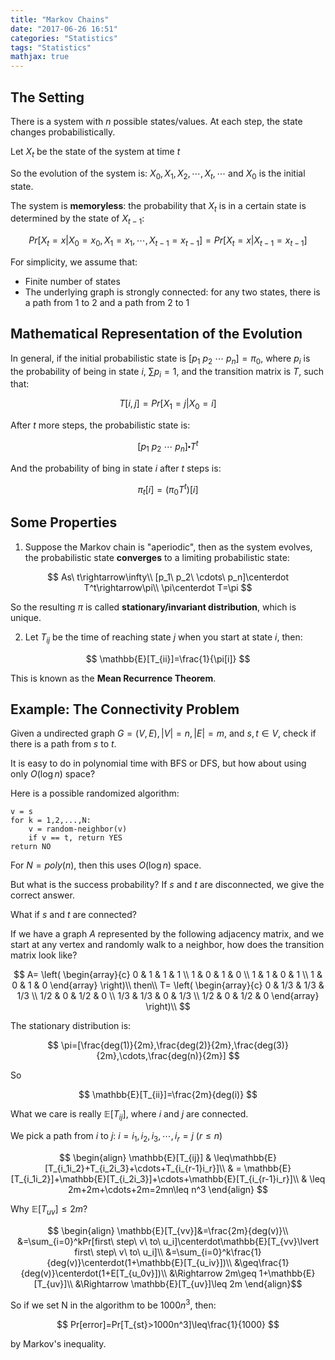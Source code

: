 ```yaml
---
title: "Markov Chains"
date: "2017-06-26 16:51"
categories: "Statistics"
tags: "Statistics"
mathjax: true
---
```




## The Setting

There is a system with $n$ possible states/values. At each step, the state changes probabilistically.

Let $X_t$ be the state of the system at time $t$

So the evolution of the system is: $X_0,X_1,X_2,\cdots,X_t,\cdots$ and $X_0$ is the initial state.

The system is __memoryless__: the probability that $X_t$ is in a certain state is determined by the state of $X_{t-1}$:

$$
Pr[X_t=x|X_0=x_0,X_1=x_1,\cdots,X_{t-1}=x_{t-1}]=Pr[X_t=x|X_{t-1}=x_{t-1}]
$$

For simplicity, we assume that:
- Finite number of states
- The underlying graph is strongly connected: for any two states, there is a path from 1 to 2 and a path from 2 to 1

## Mathematical Representation of the Evolution

In general, if the initial probabilistic state is $[p_1\ p_2\ \cdots\ p_n]=\pi_0$, where $p_i$ is the probability of being in state $i$, $\sum p_i=1$, and the transition matrix is $T$, such that:

$$
T[i,j]=Pr[X_1=j|X_0=i]
$$

After $t$ more steps, the probabilistic state is:

$$
[p_1 \ p_2 \ \cdots \ p_n]\centerdot
T^t
$$

And the probability of bing in state $i$ after $t$ steps is:

$$
\pi_t[i]=(\pi_0T^t)[i]
$$

<!--more-->

## Some Properties

1. Suppose the Markov chain is "aperiodic", then as the system evolves, the probabilistic state __converges__ to a limiting probabilistic state:

$$
As\ t\rightarrow\infty\\
[p_1\ p_2\ \cdots\ p_n]\centerdot T^t\rightarrow\pi\\
\pi\centerdot T=\pi
$$

So the resulting $\pi$ is called __stationary/invariant distribution__, which is unique.

2. Let $T_{ij}$ be the time of reaching state $j$ when you start at state $i$, then:

$$
\mathbb{E}[T_{ii}]=\frac{1}{\pi[i]}
$$

This is known as the __Mean Recurrence Theorem__.

## Example: The Connectivity Problem

Given a undirected graph $G=(V,E),\lvert V\rvert=n,\lvert E\rvert=m$, and $s,t\in V$, check if there is a path from $s$ to $t$.

It is easy to do in polynomial time with BFS or DFS, but how about using only $O(\log n)$ space?

Here is a possible randomized algorithm:

```
v = s
for k = 1,2,...,N:
    v = random-neighbor(v)
    if v == t, return YES
return NO
```

For $N=poly(n)$, then this uses $O(\log n)$ space.

But what is the success probability? If $s$ and $t$ are disconnected, we give the correct answer.

What if $s$ and $t$ are connected?

If we have a graph $A$ represented by the following adjacency matrix, and we start at any vertex and randomly walk to a neighbor, how does the transition matrix look like?

$$
A=
\left( \begin{array}{c} 
        0 & 1 & 1 & 1 \\
        1 & 0 & 1 & 0 \\
        1 & 1 & 0 & 1 \\
        1 & 0 & 1 & 0
    \end{array} 
\right)\\
then\\
T=
\left( \begin{array}{c} 
        0 & 1/3 & 1/3 & 1/3 \\
        1/2 & 0 & 1/2 & 0 \\
        1/3 & 1/3 & 0 & 1/3 \\
        1/2 & 0 & 1/2 & 0
    \end{array} 
\right)\\
$$

The stationary distribution is:

$$
\pi=[\frac{deg(1)}{2m},\frac{deg(2)}{2m},\frac{deg(3)}{2m},\cdots,\frac{deg(n)}{2m}]
$$

So

$$
\mathbb{E}[T_{ii}]=\frac{2m}{deg(i)}
$$

What we care is really $\mathbb{E}[T_{ij}]$, where $i$ and $j$ are connected.

We pick a path from $i$ to $j$: $i=i_1,i_2,i_3,\cdots,i_r=j\ (r\leq n)$

$$
\begin{align}
\mathbb{E}[T_{ij}] & \leq\mathbb{E}[T_{i_1i_2}+T_{i_2i_3}+\cdots+T_{i_{r-1}i_r}]\\
& = \mathbb{E}[T_{i_1i_2}]+\mathbb{E}[T_{i_2i_3}]+\cdots+\mathbb{E}[T_{i_{r-1}i_r}]\\
& \leq 2m+2m+\cdots+2m=2mn\leq n^3
\end{align}
$$

Why $\mathbb{E}[T_{uv}]\leq 2m$?

$$
\begin{align}
\mathbb{E}[T_{vv}]&=\frac{2m}{deg(v)}\\
&=\sum_{i=0}^kPr[first\ step\ v\ to\ u_i]\centerdot\mathbb{E}[T_{vv}\lvert first\ step\ v\ to\ u_i]\\
&=\sum_{i=0}^k\frac{1}{deg(v)}\centerdot(1+\mathbb{E}[T_{u_iv}])\\
&\geq\frac{1}{deg(v)}\centerdot(1+E[T_{u_0v}])\\
&\Rightarrow 2m\geq 1+\mathbb{E}[T_{uv}]\\
&\Rightarrow \mathbb{E}[T_{uv}]\leq 2m
\end{align}$$

So if we set N in the algorithm to be $1000n^3$, then:

$$
Pr[error]=Pr[T_{st}>1000n^3]\leq\frac{1}{1000}
$$

by Markov's inequality.
